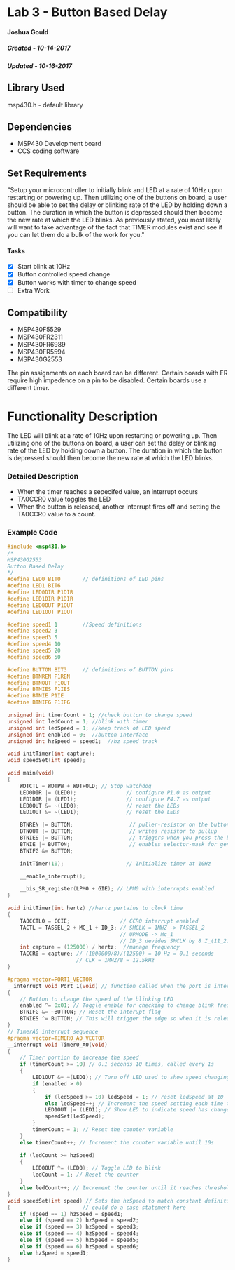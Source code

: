 # Lab 3 - Button Based Delay
#### Joshua Gould
##### Created - 10-14-2017
##### Updated - 10-16-2017

## Library Used
msp430.h - default library

## Dependencies
* MSP430 Development board
* CCS coding software

## Set Requirements
"Setup your microcontroller to initially blink and LED at a rate of 10Hz upon restarting or powering up. Then utilizing one of the buttons on board, a user should be able to set the delay or blinking rate of the LED by holding down a button. The duration in which the button is depressed should then become the new rate at which the LED blinks. As previously stated, you most likely will want to take advantage of the fact that TIMER modules exist and see if you can let them do a bulk of the work for you."

#### Tasks
* [x] Start blink at 10Hz
* [x] Button controlled speed change
* [x] Button works with timer to change speed
* [ ] Extra Work

## Compatibility
* MSP430F5529
* MSP430FR2311
* MSP430FR6989
* MSP430FR5594
* MSP430G2553

The pin assignments on each board can be different. Certain boards with FR require high impedence on a pin to be disabled. Certain boards use a different timer.

# Functionality Description
The LED will blink at a rate of 10Hz upon restarting or powering up. 
Then utilizing one of the buttons on board, a user can set the delay or blinking rate of the LED by holding down a button. 
The duration in which the button is depressed should then become the new rate at which the LED blinks.
### Detailed Description
* When the timer reaches a sepecifed value, an interrupt occurs
* TA0CCR0 value toggles the LED
* When the button is released, another interrupt fires off and setting the TA0CCR0 value to a count.


### Example Code
```C
#include <msp430.h>
/*
MSP430G2553
Button Based Delay
*/
#define LED0 BIT0		// definitions of LED pins
#define LED1 BIT6
#define LED0DIR P1DIR
#define LED1DIR P1DIR
#define LED0OUT P1OUT
#define LED1OUT P1OUT

#define speed1 1		//Speed definitions
#define speed2 3
#define speed3 5
#define speed4 10
#define speed5 20
#define speed6 50

#define BUTTON BIT3		// definitions of BUTTON pins
#define BTNREN P1REN
#define BTNOUT P1OUT
#define BTNIES P1IES
#define BTNIE P1IE
#define BTNIFG P1IFG

unsigned int timerCount = 1; //check button to change speed
unsigned int ledCount = 1; //blink with timer
unsigned int ledSpeed = 1; //keep track of LED speed
unsigned int enabled = 0;  //button interface
unsigned int hzSpeed = speed1;  //hz speed track

void initTimer(int capture);
void speedSet(int speed);

void main(void)
{
	WDTCTL = WDTPW + WDTHOLD; // Stop watchdog
	LED0DIR |= (LED0);                // configure P1.0 as output
	LED1DIR |= (LED1);                // configure P4.7 as output
	LED0OUT &= ~(LED0);               // reset the LEDs
	LED1OUT &= ~(LED1);               // reset the LEDs

	BTNREN |= BUTTON;                  // puller-resistor on the button pin P1.1
	BTNOUT |= BUTTON;                  // writes resistor to pullup
	BTNIES |= BUTTON;                  // triggers when you press the button, "~BIT1" for when release
	BTNIE |= BUTTON;                   // enables selector-mask for generating interrupts on the pin
	BTNIFG &= BUTTON;

	initTimer(10);					  // Initialize timer at 10Hz 

	__enable_interrupt();

	__bis_SR_register(LPM0 + GIE); // LPM0 with interrupts enabled
}

void initTimer(int hertz) //hertz pertains to clock time
{
	TA0CCTL0 = CCIE;				// CCR0 interrupt enabled
	TACTL = TASSEL_2 + MC_1 + ID_3; // SMCLK = 1MHZ -> TASSEL_2
									// UPMODE -> Mc_1
									// ID_3 devides SMCLK by 8 I_(11_2)
	int capture = (125000) / hertz;  //manage frequency
	TACCR0 = capture; // (1000000/8)/(12500) = 10 Hz = 0.1 seconds
					  // CLK = 1MHZ/8 = 12.5kHz
}

#pragma vector=PORT1_VECTOR
__interrupt void Port_1(void) // function called when the port is interrupted (button pressed)
{
	// Button to change the speed of the blinking LED
	enabled ^= 0x01; // Toggle enable for checking to change blink frequency
	BTNIFG &= ~BUTTON; // Reset the interupt flag
	BTNIES ^= BUTTON; // This will trigger the edge so when it is released it will toggle the enable again
}
// TimerA0 interrupt sequence
#pragma vector=TIMER0_A0_VECTOR
__interrupt void Timer0_A0(void)
{
	// Timer portion to increase the speed
	if (timerCount >= 10) // 0.1 seconds 10 times, called every 1s
	{
		LED1OUT &= ~(LED1); // Turn off LED used to show speed changing
		if (enabled > 0)
		{
			if (ledSpeed >= 10) ledSpeed = 1; // reset ledSpeed at 10
			else ledSpeed++; // Increment the speed setting each time the button is pressed
			LED1OUT |= (LED1); // Show LED to indicate speed has changed
			speedSet(ledSpeed);
		}
		timerCount = 1; // Reset the counter variable
	}
	else timerCount++; // Increment the counter variable until 10s

	if (ledCount >= hzSpeed)
	{
		LED0OUT ^= (LED0); // Toggle LED to blink
		ledCount = 1; // Reset the counter
	}
	else ledCount++; // Increment the counter until it reaches threshold
}
void speedSet(int speed) // Sets the hzSpeed to match constant definitions
{						// could do a case statement here
	if (speed == 1) hzSpeed = speed1;
	else if (speed == 2) hzSpeed = speed2;
	else if (speed == 3) hzSpeed = speed3;
	else if (speed == 4) hzSpeed = speed4;
	else if (speed == 5) hzSpeed = speed5;
	else if (speed == 6) hzSpeed = speed6;
	else hzSpeed = speed1;
}
```